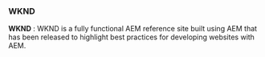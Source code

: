 ### WKND 

**WKND** : WKND is a fully functional AEM reference site built using AEM that has been released to highlight best practices for developing websites with AEM.
